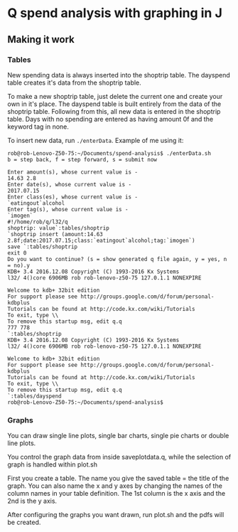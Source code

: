 # Q spend analysis with graphing in J

## Making it work
### Tables
New spending data is always inserted into the shoptrip table. The
dayspend table creates it's data from the shoptrip table.

To make a new shoptrip table, just delete the current one and create your own
in it's place. The dayspend table is built entirely from the data of the
shoptrip table. Following from this, all new data is entered in the shoptrip
table. Days with no spending are entered as having amount 0f and the keyword
tag in none.

To insert new data, run `./enterData`. Example of me using it:

```
rob@rob-Lenovo-Z50-75:~/Documents/spend-analysis$ ./enterData.sh 
b = step back, f = step forward, s = submit now

Enter amount(s), whose current value is -
14.63 2.8
Enter date(s), whose current value is -
2017.07.15
Enter class(es), whose current value is -
`eatingout`alcohol
Enter tag(s), whose current value is -
`imogen`
#!/home/rob/q/l32/q
shoptrip: value`:tables/shoptrip
`shoptrip insert (amount:14.63 2.8f;date:2017.07.15;class:`eatingout`alcohol;tag:`imogen`)
save `:tables/shoptrip
exit 0
Do you want to continue? (s = show generated q file again, y = yes, n = no).y
KDB+ 3.4 2016.12.08 Copyright (C) 1993-2016 Kx Systems
l32/ 4()core 6906MB rob rob-lenovo-z50-75 127.0.1.1 NONEXPIRE  

Welcome to kdb+ 32bit edition
For support please see http://groups.google.com/d/forum/personal-kdbplus
Tutorials can be found at http://code.kx.com/wiki/Tutorials
To exit, type \\
To remove this startup msg, edit q.q
777 778
`:tables/shoptrip
KDB+ 3.4 2016.12.08 Copyright (C) 1993-2016 Kx Systems
l32/ 4()core 6906MB rob rob-lenovo-z50-75 127.0.1.1 NONEXPIRE  

Welcome to kdb+ 32bit edition
For support please see http://groups.google.com/d/forum/personal-kdbplus
Tutorials can be found at http://code.kx.com/wiki/Tutorials
To exit, type \\
To remove this startup msg, edit q.q
`:tables/dayspend
rob@rob-Lenovo-Z50-75:~/Documents/spend-analysis$
```


### Graphs
You can draw single line plots, single bar charts, single pie charts or double line plots.

You control the graph data from inside saveplotdata.q, while the selection of
graph is handled within plot.sh

First you create a table. The name you give the saved table = the title of the graph.
You can also name the x and y axes by changing the names of the column names in
your table definition. The 1st column is the x axis and the 2nd is the y axis.

After configuring the graphs you want drawn, run plot.sh and the pdfs will be created.
